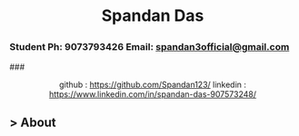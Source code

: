 # <p align="center">Spandan Das</p>

### Student Ph: 9073793426 Email: spandan3official@gmail.com

###<p align= "center"> github : https://github.com/Spandan123/ linkedin : https://www.linkedin.com/in/spandan-das-907573248/</p>

## > About
